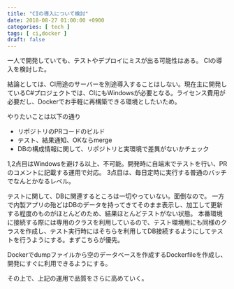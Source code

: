 ```yaml
---
title: "CIの導入について検討"
date: 2018-08-27 01:00:00 +0900
categories: [ tech ]
tags: [ ci,docker ]
draft: false
---
```


一人で開発していても、テストやデプロイにミスが出る可能性はある。
CIの導入を検討した。

結論としては、CI用途のサーバーを別途導入することはしない。現在主に開発しているC#プロジェクトでは、CIにもWindowsが必要となる。ライセンス費用が必要だし、Dockerでお手軽に再構築できる環境としたいため。

やりたいことは以下の通り

* リポジトリのPRコードのビルド
* テスト、結果通知、OKならmerge
* DBの構成情報に関して、リポジトリと実環境で差異がないかチェック

1,2点目はWindowsを避ける以上、不可能。開発時に自端末でテストを行い、PRのコメントに記載する運用で対応。
3点目は、毎日定時に実行する普通のバッチでなんとかなるレベル。

テストに関して、DBに関連するところは一切やっていない。面倒なので。
一方で内製アプリの殆どはDBのデータを持ってきてそのまま表示し、加工して更新する程度のものがほとんどのため、結果ほとんどテストがない状態。
本番環境に接続する際には専用のクラスを利用しているので、テスト環境用にも同様のクラスを作成し、テスト実行時にはそちらを利用してDB接続するようにしてテストを行うようにする。まずこちらが優先。

Dockerでdumpファイルから空のデータベースを作成するDockerfileを作成し、開発にすぐに利用できるようにする。

その上で、上記の運用で品質をさらに高めていく。
